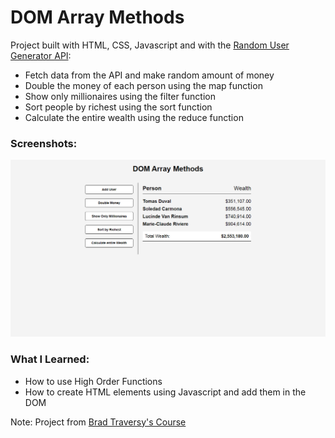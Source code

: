 # DOM Array Methods

Project built with HTML, CSS, Javascript and with the [Random User Generator API](https://randomuser.me):

- Fetch data from the API and make random amount of money
- Double the money of each person using the map function
- Show only millionaires using the filter function
- Sort people by richest using the sort function
- Calculate the entire wealth using the reduce function

### Screenshots:

![Project UI](https://github.com/lucas3z/dom-array-methods/blob/master/screenshots/project-ui.png?raw=true)

### What I Learned:

- How to use High Order Functions
- How to create HTML elements using Javascript and add them in the DOM

Note: Project from [Brad Traversy's Course](https://vanillawebprojects.com/)
